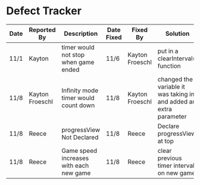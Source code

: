 # Defect Tracker

Date | Reported By | Description | Date Fixed | Fixed By | Solution
-----|-------------|-------------|------------|----------|---------
11/1|Kayton|timer would not stop when game ended|11/6| Kayton Froeschl|put in a clearInterval() function
11/8|Kayton Froeschl|Infinity mode timer would count down|11/8|Kayton Froeschl|changed the variable it was taking in and added an extra parameter
11/8 | Reece | progressView Not Declared | 11/8 | Reece | Declare progressView at top
11/8 | Reece | Game speed increases with each new game | 11/8 | Reece | clear previous timer interval on new game
